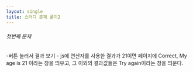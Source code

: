 ```yaml
---
layout: single
title: 스터디 문제 풀이2
---
```


<h6>첫번째 문제</h6>
<p>
  -버튼 눌러서 결과 보기 - 
js에 연산자를 사용한 결과가 21이면 페이지에 Correct, My age is 21 이라는 창을 띄우고, 
그 이외의 결과값들은 Try again이라는 창을 띄운다.
</p>

<pre>
  <code>
    
  </code>
</pre>
